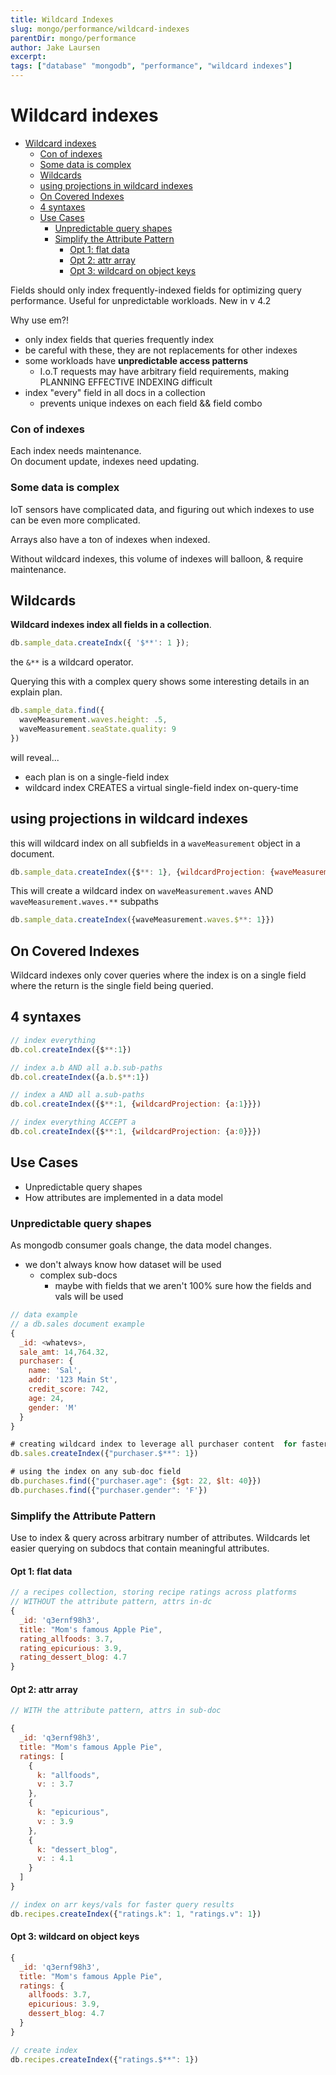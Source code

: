 ```yaml
---
title: Wildcard Indexes
slug: mongo/performance/wildcard-indexes
parentDir: mongo/performance
author: Jake Laursen
excerpt:
tags: ["database" "mongodb", "performance", "wildcard indexes"]
---
```


# Wildcard indexes

- [Wildcard indexes](#wildcard-indexes)
    - [Con of indexes](#con-of-indexes)
    - [Some data is complex](#some-data-is-complex)
  - [Wildcards](#wildcards)
  - [using projections in wildcard indexes](#using-projections-in-wildcard-indexes)
  - [On Covered Indexes](#on-covered-indexes)
  - [4 syntaxes](#4-syntaxes)
  - [Use Cases](#use-cases)
    - [Unpredictable query shapes](#unpredictable-query-shapes)
    - [Simplify the Attribute Pattern](#simplify-the-attribute-pattern)
      - [Opt 1: flat data](#opt-1-flat-data)
      - [Opt 2: attr array](#opt-2-attr-array)
      - [Opt 3: wildcard on object keys](#opt-3-wildcard-on-object-keys)

Fields should only index frequently-indexed fields for optimizing query performance.
Useful for unpredictable workloads.
New in v 4.2

Why use em?!

- only index fields that queries frequently index
- be careful with these, they are not replacements for other indexes
- some workloads have **unpredictable access patterns**
  - I.o.T requests may have arbitrary field requirements, making PLANNING EFFECTIVE INDEXING difficult
- index "every" field in all docs in a collection
  - prevents unique indexes on each field && field combo

### Con of indexes

Each index needs maintenance.  
On document update, indexes need updating.

### Some data is complex

IoT sensors have complicated data, and figuring out which indexes to use can be even more complicated.

Arrays also have a ton of indexes when indexed.

Without wildcard indexes, this volume of indexes will balloon, & require maintenance.

## Wildcards

**Wildcard indexes index all fields in a collection**.

```js
db.sample_data.createIndx({ '$**': 1 });
```

the `&**` is a wildcard operator.

Querying this with a complex query shows some interesting details in an explain plan.

```js
db.sample_data.find({
  waveMeasurement.waves.height: .5,
  waveMeasurement.seaState.quality: 9
})
```

will reveal...

- each plan is on a single-field index
- wildcard index CREATES a virtual single-field index on-query-time

## using projections in wildcard indexes

this will wildcard index on all subfields in a `waveMeasurement` object in a document.

```js
db.sample_data.createIndex({$**: 1}, {wildcardProjection: {waveMeasurement: 1}})
```

This will create a wildcard index on `waveMeasurement.waves` AND `waveMeasurement.waves.**` subpaths

```js
db.sample_data.createIndex({waveMeasurement.waves.$**: 1}})
```

## On Covered Indexes

Wildcard indexes only cover queries where the index is on a single field where the return is the single field being queried.

## 4 syntaxes

```js
// index everything
db.col.createIndex({$**:1})

// index a.b AND all a.b.sub-paths
db.col.createIndex({a.b.$**:1})

// index a AND all a.sub-paths
db.col.createIndex({$**:1, {wildcardProjection: {a:1}}})

// index everything ACCEPT a
db.col.createIndex({$**:1, {wildcardProjection: {a:0}}})

```

## Use Cases

- Unpredictable query shapes
- How attributes are implemented in a data model

### Unpredictable query shapes

As mongodb consumer goals change, the data model changes.

- we don't always know how dataset will be used
  - complex sub-docs
    - maybe with fields that we aren't 100% sure how the fields and vals will be used

```js
// data example
// a db.sales document example
{
  _id: <whatevs>,
  sale_amt: 14,764.32,
  purchaser: {
    name: 'Sal',
    addr: '123 Main St',
    credit_score: 742,
    age: 24,
    gender: 'M'
  }
}

# creating wildcard index to leverage all purchaser content  for faster querying
db.sales.createIndex({"purchaser.$**": 1})

# using the index on any sub-doc field
db.purchases.find({"purchaser.age": {$gt: 22, $lt: 40}})
db.purchases.find({"purchaser.gender": 'F'})

```

### Simplify the Attribute Pattern

Use to index & query across arbitrary number of attributes.
Wildcards let easier querying on subdocs that contain meaningful attributes.

#### Opt 1: flat data

```js
// a recipes collection, storing recipe ratings across platforms
// WITHOUT the attribute pattern, attrs in-dc
{
  _id: 'q3ernf98h3',
  title: "Mom's famous Apple Pie",
  rating_allfoods: 3.7,
  rating_epicurious: 3.9,
  rating_dessert_blog: 4.7
}
```

#### Opt 2: attr array

```js
// WITH the attribute pattern, attrs in sub-doc

{
  _id: 'q3ernf98h3',
  title: "Mom's famous Apple Pie",
  ratings: [
    {
      k: "allfoods",
      v: : 3.7
    },
    {
      k: "epicurious",
      v: : 3.9
    },
    {
      k: "dessert_blog",
      v: : 4.1
    }
  ]
}

// index on arr keys/vals for faster query results
db.recipes.createIndex({"ratings.k": 1, "ratings.v": 1})
```

#### Opt 3: wildcard on object keys

```js
{
  _id: 'q3ernf98h3',
  title: "Mom's famous Apple Pie",
  ratings: {
    allfoods: 3.7,
    epicurious: 3.9,
    dessert_blog: 4.7
  }
}

// create index
db.recipes.createIndex({"ratings.$**": 1})
```
